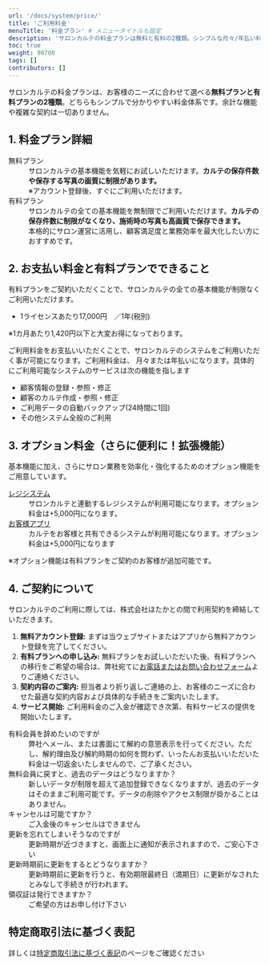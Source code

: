 ```yaml
---
url: '/docs/system/price/'
title: 'ご利用料金'
menuTitle: '料金プラン' # メニュータイトルも設定
description: 'サロンカルテの料金プランは無料と有料の2種類。シンプルな月々/年払い料金体系で、顧客管理、カルテ作成、データバックアップなど全ての基本機能をご利用いただけます。オプションでレジシステムやお客様アプリも追加可能。'
toc: true
weight: 90700
tags: []
contributors: []
---
```


  サロンカルテの料金プランは、お客様のニーズに合わせて選べる**無料プランと有料プランの2種類**。どちらもシンプルで分かりやすい料金体系です。余計な機能や複雑な契約は一切ありません。


## 1. 料金プラン詳細


<dl class="basic">
<dt>無料プラン</dt>
<dd>サロンカルテの基本機能を気軽にお試しいただけます。<strong>カルテの保存件数や保存する写真の画質に制限があります。</strong><br>※アカウント登録後、すぐにご利用いただけます。</dd>
<dt>有料プラン</dt>
<dd>サロンカルテの全ての基本機能を無制限でご利用いただけます。<strong>カルテの保存件数に制限がなくなり、施術時の写真も高画質で保存できます。</strong><br>本格的にサロン運営に活用し、顧客満足度と業務効率を最大化したい方におすすめです。</dd>
</dl>


## 2. お支払い料金と有料プランでできること

有料プランをご契約いただくことで、サロンカルテの全ての基本機能が制限なくご利用いただけます。

- 1ライセンスあたり17,000円　／1年(税別)

※1カ月あたり1,420円以下と大変お得になっております。



ご利用料金をお支払いいただくことで、サロンカルテのシステムをご利用いただく事が可能になります。ご利用料金は、
月々または年払いになります。具体的にご利用可能なシステムのサービスは次の機能を指します

- 顧客情報の登録・参照・修正
- 顧客のカルテ作成・参照・修正
- ご利用データの自動バックアップ(24時間に1回)
- その他システム全般のご利用



## 3. オプション料金（さらに便利に！拡張機能）

基本機能に加え、さらにサロン業務を効率化・強化するためのオプション機能をご用意しています。


<dl class="basic">
<dt><a href="/docs/pos/about/">レジシステム</a></dt>
<dd>サロンカルテと連動するレジシステムが利用可能になります。オプション料金は+5,000円になります。</dd>
<dt><a href="/docs/okyakusama/about/">お客様アプリ</a></dt>
<dd>カルテをお客様と共有できるシステムが利用可能になります。オプション料金は+5,000円になります</dd>
</dl>

<p class="mt-3 text-muted">※オプション機能は有料プランをご契約のお客様が追加可能です。</p>



## 4. ご契約について

サロンカルテのご利用に際しては、株式会社ほたかとの間で利用契約を締結していただきます。


<ol>
  <li><strong>無料アカウント登録:</strong> まずは当ウェブサイトまたはアプリから無料アカウント登録を完了してください。</li>
  <li><strong>有料プランへの申し込み:</strong> 無料プランをお試しいただいた後、有料プランへの移行をご希望の場合は、弊社宛てに<a href="/docs/system/inquery/">お電話またはお問い合わせフォーム</a>よりご連絡ください。</li>
  <li><strong>契約内容のご案内:</strong> 担当者より折り返しご連絡の上、お客様のニーズに合わせた最適な契約内容および具体的な手続きをご案内いたします。</li>
  <li><strong>サービス開始:</strong> ご利用料金のご入金が確認でき次第、有料サービスの提供を開始いたします。</li>
</ol>



<dl class='faq'>
<dt>有料会員を辞めたいのですが</dt>
<dd>弊社へメール、または書面にて解約の意思表示を行ってください。ただし、解約理由及び解約時期の如何を問わず、いったんお支払いいただいた料金は一切返金いたしませんので、ご了承ください。</dd>
<dt>無料会員に戻すと、過去のデータはどうなりますか？</dt>
<dd>新しいデータが制限を超えて追加登録できなくなりますが、過去のデータはそのままご利用可能です。データの削除やアクセス制限が掛かることはありません。</dd>
<dt>キャンセルは可能ですか？</dt>
<dd>ご入金後のキャンセルはできません</dd>
<dt>更新を忘れてしまいそうなのですが</dt>
<dd>更新時期が近づきますと、画面上に通知が表示されますので、ご安心下さい</dd>
<dt>更新時期前に更新をするとどうなりますか？</dt>
<dd>更新時期前に更新を行うと、有効期限最終日（満期日）に更新がなされたとみなして手続きが行われます。</dd>
<dt>領収証は発行できますか？</dt>
<dd>ご希望の方はお申し付け下さい</dd>
</dl>

## 特定商取引法に基づく表記

詳しくは[特定商取引法に基づく表記](/docs/system/tokutei/)のページをご確認ください



